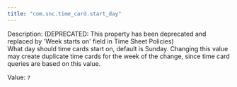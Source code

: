 ```yaml
---
title: "com.snc.time_card.start_day"
---
```


Description: (DEPRECATED: This property has been deprecated and replaced by 'Week starts on' field in Time Sheet Policies) </br>
What day should time cards start on, default is Sunday.
			Changing this value may create duplicate time cards for the week of
			the change, since time card queries are based on this value.
		

Value: `7`